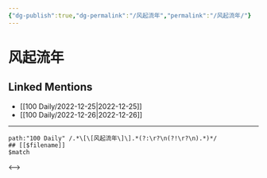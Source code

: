 ```yaml
---
{"dg-publish":true,"dg-permalink":"/风起流年","permalink":"/风起流年/"}
---
```


# 风起流年

## Linked Mentions
- [[100 Daily/2022-12-25\|2022-12-25]]
- [[100 Daily/2022-12-26\|2022-12-26]]


---

```expander
path:"100 Daily" /.*\[\[风起流年\]\].*(?:\r?\n(?!\r?\n).*)*/
## [[$filename]]
$match
```

<-->
